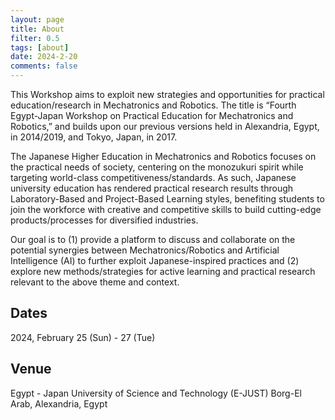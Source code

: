 ```yaml
---
layout: page
title: About
filter: 0.5
tags: [about]
date: 2024-2-20
comments: false
---
```



This Workshop aims to exploit new strategies and opportunities for practical education/research in Mechatronics and Robotics. The title is “Fourth Egypt-Japan Workshop on Practical Education for Mechatronics and Robotics,” and builds upon our previous versions held in Alexandria, Egypt, in 2014/2019, and Tokyo, Japan, in 2017. 


The Japanese Higher Education in Mechatronics and Robotics focuses on the practical needs of society, centering on the monozukuri spirit while targeting world-class competitiveness/standards. As such, Japanese university education has rendered practical research results through Laboratory-Based and Project-Based Learning styles, benefiting students to join the workforce with creative and competitive skills to build cutting-edge products/processes for diversified industries. 


Our goal is to (1) provide a platform to discuss and collaborate on the potential synergies between Mechatronics/Robotics and Artificial Intelligence (AI) to further exploit Japanese-inspired practices and (2) explore new methods/strategies for active learning and practical research relevant to the above theme and context.



## Dates
2024, February 25 (Sun) - 27 (Tue)


## Venue

Egypt - Japan University of Science and Technology (E-JUST)
Borg-El Arab, Alexandria, Egypt



